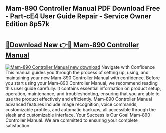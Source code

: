 ## Mam-890 Controller Manual PDF Download Free - Part-cE4 User Guide Repair - Service Owner Edition 8p57k

# <h2><a href="http://cf16838.oget.top/?id=Mam-890+Controller+Manual">🔗Download New 👉🔴 Mam-890 Controller Manual</a></h2>

[![Mam-890 Controller Manual new download](https://i.imgur.com/5g1atiW.png)](http://cf16838.oget.top/?id=Mam-890+Controller+Manual)
Navigate with Confidence This manual guides you through the process of setting up, using, and maintaining your new Mam-890 Controller Manual with confidence. Before you start using your Mam-890 Controller Manual, we recommend reading this user guide carefully. It contains essential information on product setup, operation, maintenance, and troubleshooting, ensuring that you are able to use the product effectively and efficiently. Mam-890 Controller Manual advanced features include image recognition, voice commands, customizable profiles, and automatic backups, all accessible through the sleek and customizable interface. Your Success is Our Goal Mam-890 Controller Manual. We are committed to ensuring your complete satisfaction.
